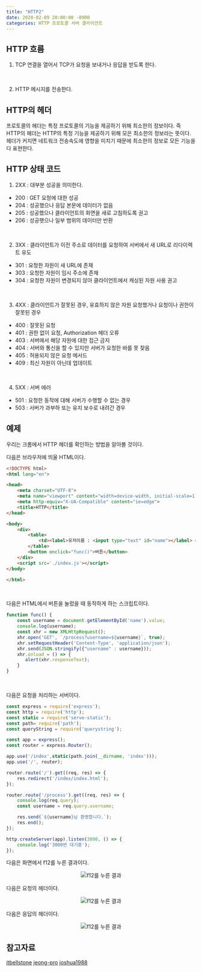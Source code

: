 ```yaml
---
title: "HTTP2"
date: 2020-02-09 20:00:00 -0900
categories: HTTP 프로토콜 서버 클라이언트
---
```


## HTTP 흐름
1. TCP 연결을 열어서 TCP가 요청을 보내거나 응답을 받도록 한다.
<br>

2. HTTP 메시지를 전송한다. 

## HTTP의 헤더
프로토콜의 헤더는 특정 프로토콜의 기능을 제공하기 위해 최소한의 정보이다. 즉 HTTP의 헤더는 HTTP의 특정 기능을 제공하기 위해 모은 최소한의 정보라는 뜻이다. 헤더가 커지면 네트워크 전송속도에 영향을 미치기 때문에 최소한의 정보로 모든 기능을 다 표현한다.

## HTTP 상태 코드
1. 2XX : 대부분 성공을 의미한다.
* 200 : GET 요청에 대한 성공
* 204 : 성공했으나 응답 본문에 데이터가 없음
* 205 : 성공했으나 클라이언트의 화면을 새로 고침하도록 권고  
* 206 : 성공햇으나 일부 범위의 데이터만 반환
<br>

2. 3XX : 클라이언트가 이전 주소로 데이터를 요청하여 서버에서 새 URL로 리다이렉트 유도
* 301 : 요청한 자원이 새 URL에 존재
* 303 : 요청한 자원이 임시 주소에 존재
* 304 : 요청한 자원이 변경되지 않아 클라이언트에서 캐싱된 자원 사용 권고
<br>

3. 4XX : 클라이언트가 잘못된 경우, 유효하지 않은 자원 요청했거나 요청이나 권한이 잘못된 경우
* 400 : 잘못된 요청
* 401 : 권한 없이 요청, Authorization 헤더 오류
* 403 : 서버에서 해당 자원에 대한 접근 금지
* 404 : 서버와 통신을 할 수 있지만 서버가 요청한 바를 못 찾음
* 405 : 허용되지 않은 요청 메서드
* 409 : 최신 자원이 아닌데 업데이트 
<br>

4. 5XX : 서버 에러
* 501 : 요청한 동작에 대해 서버가 수행할 수 없는 경우
* 503 : 서버가 과부하 또는 유지 보수로 내려간 경우

## 예제
우리는 크롬에서 HTTP 헤더를 확인하는 방법을 알아볼 것이다.

다음은 브라우저에 띄울 HTML이다.
```html
<!DOCTYPE html>
<html lang="en">

<head>
    <meta charset="UTF-8">
    <meta name="viewport" content="width=device-width, initial-scale=1.0">
    <meta http-equiv="X-UA-Compatible" content="ie=edge">
    <title>HTTP</title>
</head>

<body>
    <div>
        <table>
            <td><label>유저이름 : <input type="text" id="name"></label> </td>
        </table>
        <button onclick="func()">버튼</button>
    </div>
    <script src='./index.js'></script>
</body>

</html>
```

<br>

다음은 HTML에서 버튼을 눌렀을 때 동작하게 하는 스크립트이다.
```javascript
function func() {
    const username = document.getElementById('name').value;
    console.log(username);
    const xhr = new XMLHttpRequest();
    xhr.open('GET', `/process?username=${username}`, true);
    xhr.setRequestHeader('Content-Type', 'application/json');
    xhr.send(JSON.stringify({"username" : username}));
    xhr.onload = () => {
       alert(xhr.responseText);
    }
}
```

<br>

다음은 요청을 처리하는 서버이다.
```javascript
const express = require('express');
const http = require('http');
const static = require('serve-static');
const path= require('path');
const queryString = require('querystring');

const app = express();
const router = express.Router();

app.use('/index',static(path.join(__dirname, 'index')));
app.use('/', router);

router.route('/').get((req, res) => {
    res.redirect('/index/index.html');
});

router.route('/process').get((req, res) => {
    console.log(req.query);
    const username = req.query.username;

    res.send(`${username}님 환영합니다.`);
    res.end();
});

http.createServer(app).listen(3000, () => {
    console.log('3000번 대기중');
});
```

다음은 화면에서 f12를 누른 결과이다.
<p align="center">
    <img align="center" src="https://github.com/hansanguk0222/hansanguk0222.github.io/blob/master/image/HTTP4.PNG?raw=true" alt="f12를 누른 결과">
</p>

다음은 요청의 헤더이다.
<p align="center">
    <img align="center" src="https://github.com/hansanguk0222/hansanguk0222.github.io/blob/master/image/HTTP2.PNG?raw=true" alt="f12를 누른 결과">
</p>

다음은 응답의 헤더이다.
<p align="center">
    <img align="center" src="https://github.com/hansanguk0222/hansanguk0222.github.io/blob/master/image/HTTP3.PNG?raw=true" alt="f12를 누른 결과">
</p>

## 참고자료
[itbellstone](https://itbellstone.tistory.com/58)
[jeong-pro](https://jeong-pro.tistory.com/181)
[joshua1988](https://joshua1988.github.io/web-development/http-part1/)

